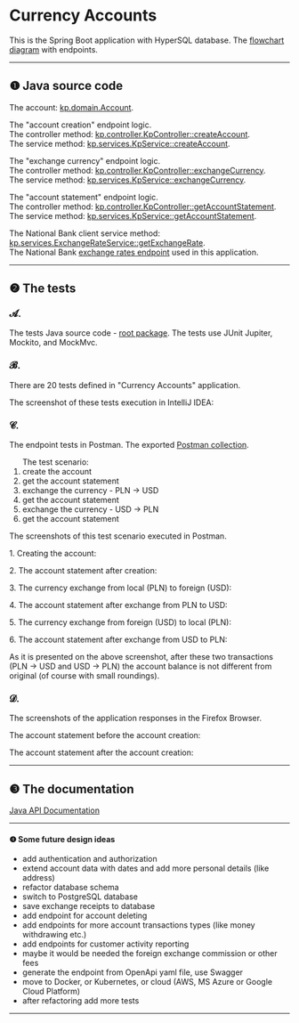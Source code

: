 # Currency Accounts
<p>
This is the Spring Boot application with HyperSQL database. The <a href="https://github.com/Ee-Cs/CurrencyAccounts/blob/main/docs/mermaid/flowchart.md">flowchart diagram</a>
with endpoints.
</p>
<hr>
<h2>❶ Java source code</h2>
<p>
The account:
<a href="https://github.com/Ee-Cs/CurrencyAccounts/blob/main/src/main/java/kp/domain/Account.java#L17">
kp.domain.Account</a>.<br/>
</p>
<p>
The "account creation" endpoint logic.<br/>
The controller method:
<a href="https://github.com/Ee-Cs/CurrencyAccounts/blob/main/src/main/java/kp/controller/KpController.java#L41">
kp.controller.KpController::createAccount</a>.<br/>
The service method:
<a href="https://github.com/Ee-Cs/CurrencyAccounts/blob/main/src/main/java/kp/services/KpService.java#L46">
kp.services.KpService::createAccount</a>.
</p>
<p>
The "exchange currency" endpoint logic.<br/>
The controller method:
<a href="https://github.com/Ee-Cs/CurrencyAccounts/blob/main/src/main/java/kp/controller/KpController.java#L58">
kp.controller.KpController::exchangeCurrency</a>.<br/>
The service method:
<a href="https://github.com/Ee-Cs/CurrencyAccounts/blob/main/src/main/java/kp/services/KpService.java#L70">
kp.services.KpService::exchangeCurrency</a>.
</p>

<p>
The "account statement" endpoint logic.<br/>
The controller method:
<a href="https://github.com/Ee-Cs/CurrencyAccounts/blob/main/src/main/java/kp/controller/KpController.java#L72">
kp.controller.KpController::getAccountStatement</a>.<br/>
The service method:
<a href="https://github.com/Ee-Cs/CurrencyAccounts/blob/main/src/main/java/kp/services/KpService.java#L108">
kp.services.KpService::getAccountStatement</a>.
</p>
<p>
The National Bank client service method:
<a href="https://github.com/Ee-Cs/CurrencyAccounts/blob/main/src/main/java/kp/services/ExchangeRateService.java#L38">
kp.services.ExchangeRateService::getExchangeRate</a>.<br/>
The National Bank <a href="http://api.nbp.pl/api/exchangerates/rates/a/usd/">
exchange rates endpoint</a> used in this application. 
</p>
<hr>
<h2>❷ The tests</h2>
<h3>𝓐.</h3>
<p>
The tests Java source code - <a href="https://github.com/Ee-Cs/CurrencyAccounts/tree/main/src/test/java/kp">
root package</a>. The tests use JUnit Jupiter, Mockito, and MockMvc.
</p>
<h3>𝓑.</h3>
<p>
There are 20 tests defined in "Currency Accounts" application.
</p>
<p>
The screenshot of these tests execution in IntelliJ IDEA:<br/>
<img alt="" src="docs/images/ScreenshotTests.png"/>
</p>
<h3>𝓒.</h3>
<p>
The endpoint tests in Postman.
The exported <a href="https://github.com/Ee-Cs/CurrencyAccounts/blob/main/docs/postman/3%20Currency%20Accounts.postman_collection.json">
Postman collection</a>.
</p>
<ol>The test scenario:
<li>create the account</li>
<li>get the account statement</li>
<li>exchange the currency - PLN → USD</li>
<li>get the account statement</li>
<li>exchange the currency - USD → PLN</li>
<li>get the account statement</li>
</ol>
<p>
The screenshots of this test scenario executed in Postman. 
<p>
1. Creating the account:<br/>
<img alt="" src="docs/images/ScreenshotCreateAccount.png"/>
</p>
<p>
2. The account statement after creation:<br/>
<img alt="" src="docs/images/ScreenshotAccountStatement1.png"/>
</p>
<p>
3. The currency exchange from local (PLN) to foreign (USD):<br/>
<img alt="" src="docs/images/ScreenshotExchangeFromPLNToUSD.png"/>
</p>
<p>
4. The account statement after exchange from PLN to USD:<br/>
<img alt="" src="docs/images/ScreenshotAccountStatement2.png"/>
</p>
<p>
5. The currency exchange from foreign (USD) to local (PLN):<br/>
<img alt="" src="docs/images/ScreenshotExchangeFromUSDToPLN.png"/>
</p>
<p>
6. The account statement after exchange from USD to PLN:<br/>
<img alt="" src="docs/images/ScreenshotAccountStatement3.png"/>
</p>
<p>
As it is presented on the above screenshot, after these two transactions (PLN → USD and USD → PLN)
the account balance is not different from original (of course with small roundings).  
</p>
<h3>𝓓.</h3>
<p>
The screenshots of the application responses in the Firefox Browser.<br/>
</p>
<p>
The account statement before the account creation:<br/>
<img alt="" src="docs/images/ScreenshotAccountStatementBeforeAccountCreation.png"/>
</p>
<p>
The account statement after the account creation:<br/>
<img alt="" src="docs/images/ScreenshotAccountStatementAfterAccountCreation.png"/><br/>
</p>
<hr>
<h2>❸ The documentation</h2>
<p>
<a href="https://htmlpreview.github.io/?https://github.com/Ee-Cs/CurrencyAccounts/blob/main/docs/apidocs/index.html">
Java API Documentation</a>
</p>
<hr/>
<h4>❹ Some future design ideas</h4>
<ul>
<li>add authentication and authorization</li>
<li>extend account data with dates and add more personal details (like address)</li>
<li>refactor database schema</li>
<li>switch to PostgreSQL database</li>
<li>save exchange receipts to database</li> 
<li>add endpoint for account deleting</li>
<li>add endpoints for more account transactions types (like money withdrawing etc.)</li>
<li>add endpoints for customer activity reporting</li>
<li>maybe it would be needed the foreign exchange commission or other fees</li>
<li>generate the endpoint from OpenApi yaml file, use Swagger</li>
<li>move to Docker, or Kubernetes, or cloud (AWS, MS Azure or Google Cloud Platform)</li>
<li>after refactoring add more tests</li>
</ul>
<hr/>